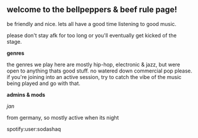 ## welcome to the bellpeppers & beef rule page!


be friendly and nice. lets all have a good time listening to good music.

please don't stay afk for too long or you'll eventually get kicked of the stage.




**genres**

the genres we play here are mostly hip-hop, electronic & jazz, but were open to anything thats good stuff. no watered down commercial pop please.
if you're joining into an active session, try to catch the vibe of the music being played and go with that.



**admins & mods**

_jan_

from germany, so mostly active when its night

spotify:user:sodashaq


